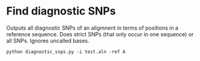 # Find diagnostic SNPs
Outputs all diagnostic SNPs of an aligmnent in terms of positions in a reference sequence. Does strict SNPs (that only occur in one sequence) or all SNPs. Ignores uncalled bases.
```
python diagnostic_snps.py -i test.aln -ref A
```